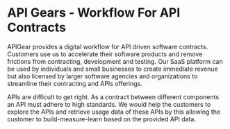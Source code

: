 # API Gears - Workflow For API Contracts

APIGear provides a digital workflow for API driven software contracts. Customers use us to accelerate their software products and remove frictions from contracting, development and testing. Our SaaS platform can be used by individuals and small businesses to create immediate revenue but also licensed by larger software agencies and organizations to streamline their contracting and APIs offerings.

APIs are difficult to get right. As a contract between different components an API must adhere to high standards. We would help the customers to explore the APIs and retrieve usage data of these APIs by this allowing the customer to build-measure-learn based on the provided API data.




